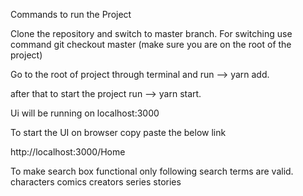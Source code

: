 Commands to run the Project

Clone the repository and switch to master branch.
For switching use command
git checkout master (make sure you are on the root of the project)

Go to the root of project through terminal and run --> yarn add.

after that to start the project run --> yarn start.

Ui will be running on localhost:3000

To start the UI on browser copy paste the below link

http://localhost:3000/Home


To make search box functional only following search terms are valid.
characters
comics
creators
series
stories

